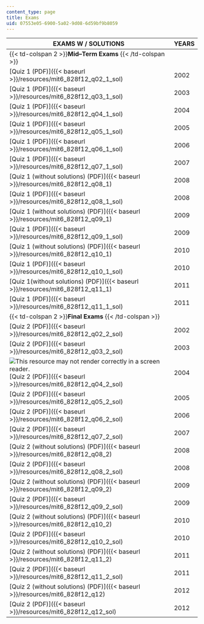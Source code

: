 ```yaml
---
content_type: page
title: Exams
uid: 07553e05-6900-5a02-9d08-6d59bf9b8059
---
```


| EXAMS W / SOLUTIONS | YEARS |
| --- | --- |
| {{< td-colspan 2 >}}**Mid–Term Exams** {{< /td-colspan >}} ||
| [Quiz 1 (PDF)]({{< baseurl >}}/resources/mit6_828f12_q02_1_sol) | 2002 |
| [Quiz 1 (PDF)]({{< baseurl >}}/resources/mit6_828f12_q03_1_sol) | 2003 |
| [Quiz 1 (PDF)]({{< baseurl >}}/resources/mit6_828f12_q04_1_sol) | 2004 |
| [Quiz 1 (PDF)]({{< baseurl >}}/resources/mit6_828f12_q05_1_sol) | 2005 |
| [Quiz 1 (PDF)]({{< baseurl >}}/resources/mit6_828f12_q06_1_sol) | 2006 |
| [Quiz 1 (PDF)]({{< baseurl >}}/resources/mit6_828f12_q07_1_sol) | 2007 |
| [Quiz 1 (without solutions) (PDF)]({{< baseurl >}}/resources/mit6_828f12_q08_1) | 2008 |
| [Quiz 1 (PDF)]({{< baseurl >}}/resources/mit6_828f12_q08_1_sol) | 2008 |
| [Quiz 1 (without solutions) (PDF)]({{< baseurl >}}/resources/mit6_828f12_q09_1) | 2009 |
| [Quiz 1 (PDF)]({{< baseurl >}}/resources/mit6_828f12_q09_1_sol) | 2009 |
| [Quiz 1 (without solutions) (PDF)]({{< baseurl >}}/resources/mit6_828f12_q10_1) | 2010 |
| [Quiz 1 (PDF)]({{< baseurl >}}/resources/mit6_828f12_q10_1_sol) | 2010 |
| [Quiz 1(without solutions) (PDF)]({{< baseurl >}}/resources/mit6_828f12_q11_1) | 2011 |
| [Quiz 1 (PDF)]({{< baseurl >}}/resources/mit6_828f12_q11_1_sol) | 2011 |
| {{< td-colspan 2 >}}**Final Exams** {{< /td-colspan >}} ||
| [Quiz 2 (PDF)]({{< baseurl >}}/resources/mit6_828f12_q02_2_sol) | 2002 |
| [Quiz 2 (PDF)]({{< baseurl >}}/resources/mit6_828f12_q03_2_sol) | 2003 |
| ![This resource may not render correctly in a screen reader.](/images/inacessible.gif)[Quiz 2 (PDF)]({{< baseurl >}}/resources/mit6_828f12_q04_2_sol) | 2004 |
| [Quiz 2 (PDF)]({{< baseurl >}}/resources/mit6_828f12_q05_2_sol) | 2005 |
| [Quiz 2 (PDF)]({{< baseurl >}}/resources/mit6_828f12_q06_2_sol) | 2006 |
| [Quiz 2 (PDF)]({{< baseurl >}}/resources/mit6_828f12_q07_2_sol) | 2007 |
| [Quiz 2 (without solutions) (PDF)]({{< baseurl >}}/resources/mit6_828f12_q08_2) | 2008 |
| [Quiz 2 (PDF)]({{< baseurl >}}/resources/mit6_828f12_q08_2_sol) | 2008 |
| [Quiz 2 (without solutions) (PDF)]({{< baseurl >}}/resources/mit6_828f12_q09_2) | 2009 |
| [Quiz 2 (PDF)]({{< baseurl >}}/resources/mit6_828f12_q09_2_sol) | 2009 |
| [Quiz 2 (without solutions) (PDF)]({{< baseurl >}}/resources/mit6_828f12_q10_2) | 2010 |
| [Quiz 2 (PDF)]({{< baseurl >}}/resources/mit6_828f12_q10_2_sol) | 2010 |
| [Quiz 2 (without solutions) (PDF)]({{< baseurl >}}/resources/mit6_828f12_q11_2) | 2011 |
| [Quiz 2 (PDF)]({{< baseurl >}}/resources/mit6_828f12_q11_2_sol) | 2011 |
| [Quiz 2 (without solutions) (PDF)]({{< baseurl >}}/resources/mit6_828f12_q12) | 2012 |
| [Quiz 2 (PDF)]({{< baseurl >}}/resources/mit6_828f12_q12_sol) | 2012